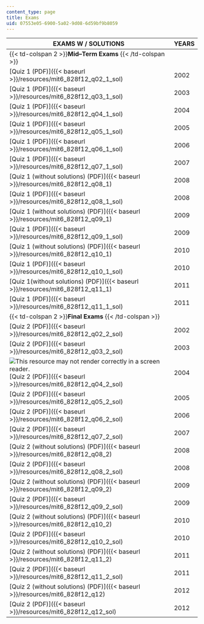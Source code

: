 ```yaml
---
content_type: page
title: Exams
uid: 07553e05-6900-5a02-9d08-6d59bf9b8059
---
```


| EXAMS W / SOLUTIONS | YEARS |
| --- | --- |
| {{< td-colspan 2 >}}**Mid–Term Exams** {{< /td-colspan >}} ||
| [Quiz 1 (PDF)]({{< baseurl >}}/resources/mit6_828f12_q02_1_sol) | 2002 |
| [Quiz 1 (PDF)]({{< baseurl >}}/resources/mit6_828f12_q03_1_sol) | 2003 |
| [Quiz 1 (PDF)]({{< baseurl >}}/resources/mit6_828f12_q04_1_sol) | 2004 |
| [Quiz 1 (PDF)]({{< baseurl >}}/resources/mit6_828f12_q05_1_sol) | 2005 |
| [Quiz 1 (PDF)]({{< baseurl >}}/resources/mit6_828f12_q06_1_sol) | 2006 |
| [Quiz 1 (PDF)]({{< baseurl >}}/resources/mit6_828f12_q07_1_sol) | 2007 |
| [Quiz 1 (without solutions) (PDF)]({{< baseurl >}}/resources/mit6_828f12_q08_1) | 2008 |
| [Quiz 1 (PDF)]({{< baseurl >}}/resources/mit6_828f12_q08_1_sol) | 2008 |
| [Quiz 1 (without solutions) (PDF)]({{< baseurl >}}/resources/mit6_828f12_q09_1) | 2009 |
| [Quiz 1 (PDF)]({{< baseurl >}}/resources/mit6_828f12_q09_1_sol) | 2009 |
| [Quiz 1 (without solutions) (PDF)]({{< baseurl >}}/resources/mit6_828f12_q10_1) | 2010 |
| [Quiz 1 (PDF)]({{< baseurl >}}/resources/mit6_828f12_q10_1_sol) | 2010 |
| [Quiz 1(without solutions) (PDF)]({{< baseurl >}}/resources/mit6_828f12_q11_1) | 2011 |
| [Quiz 1 (PDF)]({{< baseurl >}}/resources/mit6_828f12_q11_1_sol) | 2011 |
| {{< td-colspan 2 >}}**Final Exams** {{< /td-colspan >}} ||
| [Quiz 2 (PDF)]({{< baseurl >}}/resources/mit6_828f12_q02_2_sol) | 2002 |
| [Quiz 2 (PDF)]({{< baseurl >}}/resources/mit6_828f12_q03_2_sol) | 2003 |
| ![This resource may not render correctly in a screen reader.](/images/inacessible.gif)[Quiz 2 (PDF)]({{< baseurl >}}/resources/mit6_828f12_q04_2_sol) | 2004 |
| [Quiz 2 (PDF)]({{< baseurl >}}/resources/mit6_828f12_q05_2_sol) | 2005 |
| [Quiz 2 (PDF)]({{< baseurl >}}/resources/mit6_828f12_q06_2_sol) | 2006 |
| [Quiz 2 (PDF)]({{< baseurl >}}/resources/mit6_828f12_q07_2_sol) | 2007 |
| [Quiz 2 (without solutions) (PDF)]({{< baseurl >}}/resources/mit6_828f12_q08_2) | 2008 |
| [Quiz 2 (PDF)]({{< baseurl >}}/resources/mit6_828f12_q08_2_sol) | 2008 |
| [Quiz 2 (without solutions) (PDF)]({{< baseurl >}}/resources/mit6_828f12_q09_2) | 2009 |
| [Quiz 2 (PDF)]({{< baseurl >}}/resources/mit6_828f12_q09_2_sol) | 2009 |
| [Quiz 2 (without solutions) (PDF)]({{< baseurl >}}/resources/mit6_828f12_q10_2) | 2010 |
| [Quiz 2 (PDF)]({{< baseurl >}}/resources/mit6_828f12_q10_2_sol) | 2010 |
| [Quiz 2 (without solutions) (PDF)]({{< baseurl >}}/resources/mit6_828f12_q11_2) | 2011 |
| [Quiz 2 (PDF)]({{< baseurl >}}/resources/mit6_828f12_q11_2_sol) | 2011 |
| [Quiz 2 (without solutions) (PDF)]({{< baseurl >}}/resources/mit6_828f12_q12) | 2012 |
| [Quiz 2 (PDF)]({{< baseurl >}}/resources/mit6_828f12_q12_sol) | 2012